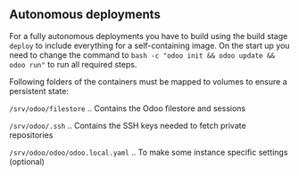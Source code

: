 ## Autonomous deployments

For a fully autonomous deployments you have to build using the build stage `deploy` to
include everything for a self-containing image. On the start up you need to change the
command to `bash -c "odoo init && odoo update && odoo run"` to run all required steps.

Following folders of the containers must be mapped to volumes to ensure a persistent
state:

`/srv/odoo/filestore` .. Contains the Odoo filestore and sessions

`/srv/odoo/.ssh` .. Contains the SSH keys needed to fetch private repositories

`/srv/odoo/odoo/odoo.local.yaml` .. To make some instance specific settings (optional)

